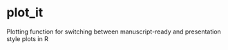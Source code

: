 # plot_it
Plotting function for switching between manuscript-ready and presentation style plots in R 
